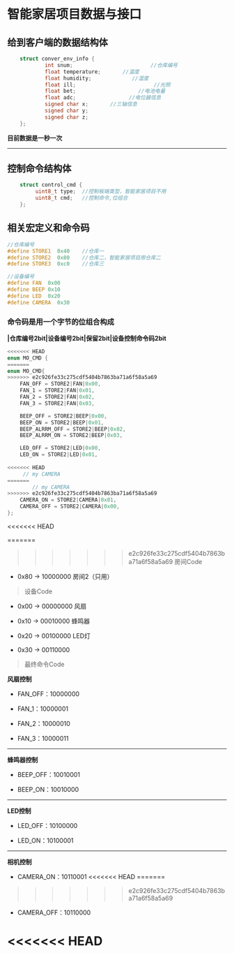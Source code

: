 # 智能家居项目数据与接口


## 给到客户端的数据结构体
```c
	struct conver_env_info {
			int snum;						  //仓库编号
			float temperature;		 //温度
			float humidity;			    //湿度
			float ill;						   //光照
			float bet;					  //电池电量
			float adc; 				   //电位器信息
			signed char x;		 //三轴信息
			signed char y;    
			signed char z;
	};
```
**目前数据是一秒一次**

------------

## 控制命令结构体

```C
	struct control_cmd {
		 uint8_t type;	//控制板端类型，智能家居项目不用
		 uint8_t cmd;	//控制命令,位组合
	};
```

## 相关宏定义和命令码
```C
//仓库编号
#define STORE1  0x40	//仓库一
#define STORE2  0x80	//仓库二，智能家居项目用仓库二
#define STORE3  0xc0	//仓库三

//设备编号
#define FAN  0x00
#define BEEP 0x10
#define LED  0x20
#define CAMERA  0x30

```
### 命令码是用一个字节的位组合构成

**|仓库编号2bit|设备编号2bit|保留2bit|设备控制命令码2bit**

```C
<<<<<<< HEAD
enum MO_CMD {
=======
enum MO_CMD{
>>>>>>> e2c926fe33c275cdf5404b7863ba71a6f58a5a69
    FAN_OFF = STORE2|FAN|0x00,
    FAN_1 = STORE2|FAN|0x01,
    FAN_2 = STORE2|FAN|0x02,
    FAN_3 = STORE2|FAN|0x03,

    BEEP_OFF = STORE2|BEEP|0x00,
    BEEP_ON = STORE2|BEEP|0x01,
    BEEP_ALRRM_OFF = STORE2|BEEP|0x02,
    BEEP_ALRRM_ON = STORE2|BEEP|0x03,

    LED_OFF = STORE2|LED|0x00,
    LED_ON = STORE2|LED|0x01,
    
<<<<<<< HEAD
     // my CAMERA
=======
        // my CAMERA
>>>>>>> e2c926fe33c275cdf5404b7863ba71a6f58a5a69
    CAMERA_ON = STORE2|CAMERA|0x01,
    CAMERA_OFF = STORE2|CAMERA|0x00,
};
```



<<<<<<< HEAD


=======
>>>>>>> e2c926fe33c275cdf5404b7863ba71a6f58a5a69
>房间Code

- 0x80 → 10000000 房间2（只用）



>设备Code

- 0x00 → 00000000 风扇

- 0x10 → 00010000 蜂鸣器

- 0x20 → 00100000 LED灯

- 0x30 → 00110000 



>最终命令Code

**风扇控制**

- FAN_OFF：10000000

- FAN_1：10000001

- FAN_2：10000010

- FAN_3：10000011

---

**蜂鸣器控制**

- BEEP_OFF：10010001

- BEEP_ON：10010000


--------

**LED控制**

- LED_OFF：10100000

- LED_ON：10100001

---

**相机控制**

- CAMERA_ON：10110001
<<<<<<< HEAD
=======

>>>>>>> e2c926fe33c275cdf5404b7863ba71a6f58a5a69
- CAMERA_OFF：10110000



<<<<<<< HEAD
=======


